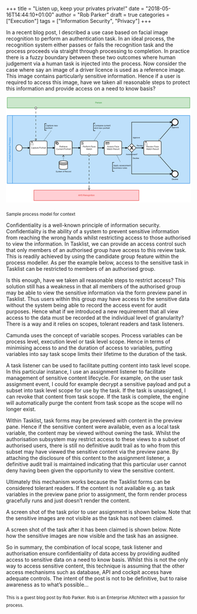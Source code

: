 +++ title = "Listen up, keep your privates private!" date = "2018-05-16T14:44:10+01:00" author = "Rob Parker" draft = true categories = ["Execution"] tags = ["Information Security", "Privacy"] +++

In a recent blog post, I described a use case based on facial image recognition to perform an authentication task. In an ideal process, the recognition system either passes or fails the recognition task and the process proceeds via straight through processing to completion. In practice there is a fuzzy boundary between these two outcomes where human judgement via a human task is injected into the process. Now consider the case where say an image of a driver licence is used as a reference image. This image contains particularly sensitive information. Hence if a user is required to access this image, have we taken all reasonable steps to protect this information and provide access on a need to know basis?

![Facematch Process](../../../../static/post/2018/05/camunda-AWS-Rekognition/FaceMatchProcess.png)

<sub>Sample process model for context</sub>

Confidentiality is a well-known principle of information security. Confidentiality is the ability of a system to prevent sensitive information from reaching the wrong hands whilst restricting access to those authorised to view the information. In Tasklist, we can provide an access control such that only members of an authorised group have access to this review task. This is readily achieved by using the candidate group feature within the process modeller. As per the example below, access to the sensitive task in Tasklist can be restricted to members of an authorised group.

Is this enough, have we taken all reasonable steps to restrict access? This solution still has a weakness in that all members of the authorised group may be able to view the sensitive information via the form preview panel in Tasklist. Thus users within this group may have access to the sensitive data without the system being able to record the access event for audit purposes. Hence what if we introduced a new requirement that all view access to the data must be recorded at the individual level of granularity? There is a way and it relies on scopes, tolerant readers and task listeners.

Camunda uses the concept of variable scopes. Process variables can be process level, execution level or task level scope. Hence in terms of minimising access to and the duration of access to variables, putting variables into say task scope limits their lifetime to the duration of the task.

A task listener can be used to facilitate putting content into task level scope. In this particular instance, I use an assignment listener to facilitate management of sensitive content lifecycle. For example, on the user task assignment event, I could for example decrypt a sensitive payload and put a subset into task level scope for use by the task. If the task is unassigned, I can revoke that content from task scope. If the task is complete, the engine will automatically purge the content from task scope as the scope will no longer exist. 

Within Tasklist, task forms may be previewed with content in the preview pane.  Hence if the sensitive content were available, even as a local task variable, the content may be viewed without owning the task. Whilst the authorisation subsystem may restrict access to these views to a subset of authorised users, there is still no definitive audit trail as to who from this subset may have viewed the sensitive content via the preview pane. By attaching the disclosure of this content to the assignment listener, a definitive audit trail is maintained indicating that this particular user cannot deny having been given the opportunity to view the sensitive content.

Ultimately this mechanism works because the Tasklist forms can be considered tolerant readers. If the content is not available e.g. as task variables in the preview pane prior to assignment, the form render process gracefully runs and just doesn’t render the content.

A screen shot of the task prior to user assignment is shown below. Note that the sensitive images are not visible as the task has not been claimed.

A screen shot of the task after it has been claimed is shown below. Note how the sensitive images are now visible and the task has an assignee.

So in summary, the combination of local scope, task listener and authorisation ensure confidentiality of data access by providing audited access to sensitive data on a need to know basis. Whilst this is not the only way to access sensitive content, this technique is assuming that the other access mechanisms such as database, API and cockpit access have adequate controls. The intent of the post is not to be definitive, but to raise awareness as to what’s possible…

<sub>This is a guest blog post by Rob Parker. Rob is an Enterprise ARchitect with a passion for process.<sub>
